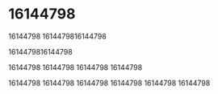 
# 16144798
16144798
1614479816144798

1614479816144798

16144798
16144798
16144798
16144798

16144798
16144798
16144798
16144798
16144798
16144798
